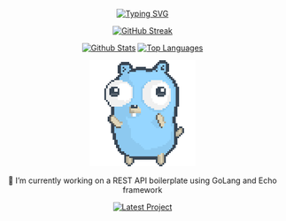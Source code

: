 <p align="center">
  <a href="https://git.io/typing-svg"><img src="https://readme-typing-svg.demolab.com?font=Fira+Code&weight=900&size=30&pause=1000&repeat=false&random=false&width=435&lines=Hey+there%2C+it's+Andrew!" alt="Typing SVG" /></a>
</p>

<p align="center">
  <a href="https://git.io/streak-stats"><img src="https://github-readme-streak-stats-psi-ashen.vercel.app?user=andrew-sameh&theme=monokai-metallian&hide_border=true&short_numbers=true" alt="GitHub Streak" /></a>
</p>

<p align="center">
  <a href="https://github.com/anuraghazra/github-readme-stats"><img alt="Github Stats" src="https://github-readme-stats-delta-murex-97.vercel.app/api/?username=andrew-sameh&show_icons=true&include_all_commits=true&count_private=true&theme=react&hide_border=true&bg_color=1F222E&title_color=F85D7F&icon_color=F8D866" height="192px"/></a>
  <a href="https://github.com/anuraghazra/github-readme-stats"><img alt="Top Languages" src="https://github-readme-stats-delta-murex-97.vercel.app/api/top-langs/?username=andrew-sameh&langs_count=8&layout=compact&theme=react&hide_border=true&bg_color=1F222E&title_color=F85D7F&icon_color=F8D866&hide=Jupyter%20Notebook,Roff,HTML,CSS,PHP,Hack" height="192px"/></a>
</p>

<p align="center">
  <img src="./dancing-gopher.gif" alt="gopher dancing" />
</p>

<p align="center">🌱 I’m currently working on a REST API boilerplate using GoLang and Echo framework</p>    
<p align="center">
  <a href="https://github.com/andrew-sameh/echo-engine"><img src="https://github-readme-stats.vercel.app/api/pin/?username=andrew-sameh&repo=echo-engine" alt="Latest Project" /></a>
</p>
